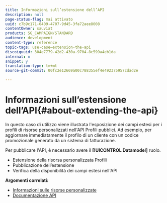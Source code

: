 ```yaml
---
title: Informazioni sull’estensione dell’API
description: null
page-status-flag: mai attivato
uuid: c7b9c171-0409-4707-9d45-3fa72aee8008
contentOwner: sauviat
products: SG_CAMPAIGN/STANDARD
audience: development
content-type: reference
topic-tags: use-case—extension-the-api
discoiquuid: 304e7779-42d2-430a-9704-8c599a4eb1da
internal: n
snippet: y
translation-type: tm+mt
source-git-commit: 00fc2e12669a00c788355ef4e492375957cdad2e

---
```



# Informazioni sull’estensione dell’API{#about-extending-the-api}

In questo caso di utilizzo viene illustrata l'esposizione dei campi estesi per i profili di risorse personalizzati nell'API Profili pubblici. Ad esempio, per aggiornare immediatamente il profilo di un cliente con un codice promozionale generato da un sistema di fatturazione.

Per pubblicare l'API, è necessario avere il **[!UICONTROL Datamodel]** ruolo.

* Estensione della risorsa personalizzata Profili
* Pubblicazione dell’estensione
* Verifica della disponibilità dei campi estesi nell'API

**Argomenti correlati:**

* [Informazioni sulle risorse personalizzate](../../developing/using/data-model-concepts.md)
* [Documentazione API](https://final-docs.campaign.adobe.com/doc/standard/en/api/ACS_API.html)


